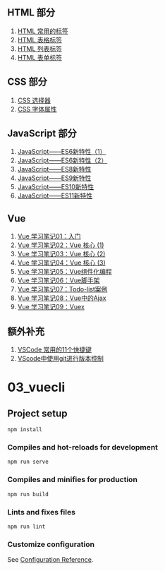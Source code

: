 ## HTML 部分
1. [HTML 常用的标签](https://blog.csdn.net/realoser/article/details/121491486)
3. [HTML 表格标签](https://blog.csdn.net/realoser/article/details/121492995)
4. [HTML 列表标签](https://blog.csdn.net/realoser/article/details/121611474)
5. [HTML 表单标签](https://blog.csdn.net/realoser/article/details/121612090)
## CSS 部分
1. [CSS 选择器](https://blog.csdn.net/realoser/article/details/121614143)
2. [CSS 字体属性](https://blog.csdn.net/realoser/article/details/121614638)

## JavaScript 部分
1. [JavaScript——ES6新特性（1）](https://blog.csdn.net/realoser/article/details/123577630)
2. [JavaScript——ES6新特性（2）](https://blog.csdn.net/realoser/article/details/123583640)
3. [JavaScript——ES8新特性](https://blog.csdn.net/realoser/article/details/123632914)
4. [JavaScript——ES9新特性](https://blog.csdn.net/realoser/article/details/123635252)
5. [JavaScript——ES10新特性](https://blog.csdn.net/realoser/article/details/123637490)
6. [JavaScript——ES11新特性](https://blog.csdn.net/realoser/article/details/123638343)

## Vue
1. [Vue 学习笔记01：入门](https://blog.csdn.net/realoser/article/details/123652361)
2. [Vue 学习笔记02：Vue 核心 (1)](https://blog.csdn.net/realoser/article/details/123656903)
3. [Vue 学习笔记03：Vue 核心 (2)](https://blog.csdn.net/realoser/article/details/123679764)
4. [Vue 学习笔记04：Vue 核心 (3)](https://blog.csdn.net/realoser/article/details/123715125)
5. [Vue 学习笔记05：Vue组件化编程](https://blog.csdn.net/realoser/article/details/123744551)
6. [Vue 学习笔记06：Vue脚手架](https://blog.csdn.net/realoser/article/details/123771249)
7. [Vue 学习笔记07：Todo-list案例](https://blog.csdn.net/realoser/article/details/123794197)
8. [Vue 学习笔记08：Vue中的Ajax](https://blog.csdn.net/realoser/article/details/123825833)
9. [Vue 学习笔记09：Vuex](https://blog.csdn.net/realoser/article/details/123839559)

## 额外补充
1. [VSCode 常用的11个快捷键](https://blog.csdn.net/realoser/article/details/121490885)
2. [VScode中使用git进行版本控制](https://blog.csdn.net/realoser/article/details/123902806)

# 03_vuecli

## Project setup
```
npm install
```

### Compiles and hot-reloads for development
```
npm run serve
```

### Compiles and minifies for production
```
npm run build
```

### Lints and fixes files
```
npm run lint
```

### Customize configuration
See [Configuration Reference](https://cli.vuejs.org/config/).

